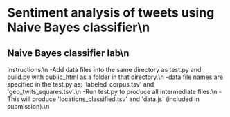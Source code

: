 # Sentiment analysis of tweets using Naive Bayes classifier\n
## Naive Bayes classifier lab\n

Instructions:\n
-Add data files into the same directory as test.py and build.py with public_html as a folder in that directory.\n
  -data file names are specified in the test.py as: 'labeled_corpus.tsv' and 'geo_twits_squares.tsv'.\n
-Run test.py to produce all intermediate files.\n
  -This will produce 'locations_classified.tsv' and 'data.js' (included in submission).\n

